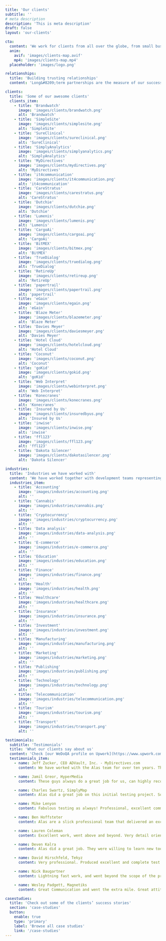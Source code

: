 ```yaml
---
title: 'Our clients'
subtitle: ''
# meta description
description: 'This is meta description'
draft: false
layout: 'our-clients'

cta:
  content: 'We work for clients from all over the globe, from small businesses and startups to established global corporations.'
  anim:
    avif: 'images/clients-map.avif'
    mp4: 'images/clients-map.mp4'
  placeholder: 'images/logo.png'

relationships:
  title: 'Building trusting relationships'
  content: 'Long&#8209;term partnerships are the measure of our success. Our passion and commitment in everything we do are reflected in relationships with our clients, a great part of whom we have been successfully conducting business with for longer than 10 years. We became a significant part of their teams, and what they most appreciate about us is our reliability and a sense of ownership and responsibility.'

clients:
  title: 'Some of our awesome clients'
  clients_item:
    - title: 'Brandwatch'
      image: 'images/clients/brandwatch.png'
      alt: 'Brandwatch'
    - title: 'SimpleSite'
      image: 'images/clients/simplesite.png'
      alt: 'SimpleSite'
    - title: 'SureClinical'
      image: 'images/clients/sureclinical.png'
      alt: 'SureClinical'
    - title: 'SimplyAnalytics'
      image: 'images/clients/simplyanalytics.png'
      alt: 'SimplyAnalytics'
    - title: 'MyDirectives'
      image: 'images/clients/mydirectives.png'
      alt: 'MyDirectives'
    - title: 'it4communication'
      image: 'images/clients/it4communication.png'
      alt: 'it4communication'
    - title: 'CareStratus'
      image: 'images/clients/carestratus.png'
      alt: 'CareStratus'
    - title: 'Dutchie'
      image: 'images/clients/dutchie.png'
      alt: 'Dutchie'
    - title: 'Lumenis'
      image: 'images/clients/lumenis.png'
      alt: 'Lumenis'
    - title: 'CargoAi'
      image: 'images/clients/cargoai.png'
      alt: 'CargoAi'
    - title: 'BitMEX'
      image: 'images/clients/bitmex.png'
      alt: 'BitMEX'
    - title: 'TrueDialog'
      image: 'images/clients/truedialog.png'
      alt: 'TrueDialog'
    - title: 'RetireUp'
      image: 'images/clients/retireup.png'
      alt: 'RetireUp'
    - title: 'papertrail'
      image: 'images/clients/papertrail.png'
      alt: 'papertrail'
    - title: 'eGain'
      image: 'images/clients/egain.png'
      alt: 'eGain'
    - title: 'Blaze Meter'
      image: 'images/clients/blazemeter.png'
      alt: 'Blaze Meter'
    - title: 'Davies Meyer'
      image: 'images/clients/daviesmeyer.png'
      alt: 'Davies Meyer'
    - title: 'Hotel Cloud'
      image: 'images/clients/hotelcloud.png'
      alt: 'Hotel Cloud'
    - title: 'Coconut'
      image: 'images/clients/coconut.png'
      alt: 'Coconut'
    - title: 'goKid'
      image: 'images/clients/gokid.png'
      alt: 'goKid'
    - title: 'Web Interpret'
      image: 'images/clients/webinterpret.png'
      alt: 'Web Interpret'
    - title: 'Konecranes'
      image: 'images/clients/konecranes.png'
      alt: 'Konecranes'
    - title: 'Insured by Us'
      image: 'images/clients/insuredbyus.png'
      alt: 'Insured by Us'
    - title: 'inwise'
      image: 'images/clients/inwise.png'
      alt: 'inwise'
    - title: 'ffl123'
      image: 'images/clients/ffl123.png'
      alt: 'ffl123'
    - title: 'Dakota Silencer'
      image: 'images/clients/dakotasilencer.png'
      alt: 'Dakota Silencer'

industries:
  title: 'Industries we have worked with'
  content: 'We have worked together with development teams representing a variety of sectors. We are especially proud of the high standards and constant quality we deliver to even the most demanding industries.'
  industries_item:
    - title: 'Accounting'
      image: 'images/industries/accounting.png'
      alt: ''
    - title: 'Cannabis'
      image: 'images/industries/cannabis.png'
      alt: ''
    - title: 'Cryptocurrency'
      image: 'images/industries/cryptocurrency.png'
      alt: ''
    - title: 'Data analysis'
      image: 'images/industries/data-analysis.png'
      alt: ''
    - title: 'E-commerce'
      image: 'images/industries/e-commerce.png'
      alt: ''
    - title: 'Education'
      image: 'images/industries/education.png'
      alt: ''
    - title: 'Finance'
      image: 'images/industries/finance.png'
      alt: ''
    - title: 'Health'
      image: 'images/industries/health.png'
      alt: ''
    - title: 'Healthcare'
      image: 'images/industries/healthcare.png'
      alt: ''
    - title: 'Insurance'
      image: 'images/industries/insurance.png'
      alt: ''
    - title: 'Investment'
      image: 'images/industries/investment.png'
      alt: ''
    - title: 'Manufacturing'
      image: 'images/industries/manufacturing.png'
      alt: ''
    - title: 'Marketing'
      image: 'images/industries/marketing.png'
      alt: ''
    - title: 'Publishing'
      image: 'images/industries/publishing.png'
      alt: ''
    - title: 'Technology'
      image: 'images/industries/technology.png'
      alt: ''
    - title: 'Telecommunication'
      image: 'images/industries/telecommunication.png'
      alt: ''
    - title: 'Tourism'
      image: 'images/industries/tourism.png'
      alt: ''
    - title: 'Transport'
      image: 'images/industries/transport.png'
      alt: ''

testimonials:
  subtitle: 'Testimonials'
  title: 'What our clients say about us'
  content: 'Check [our WeDoQA profile on Upwork](https://www.upwork.com/o/companies/~01ea0de13226020013/) — a marketplace for freelancers and agencies. There you can find more of our clients’ honest reviews.'
  testimonials_item:
    - name: Jeff Zucker, CEO ADVault, Inc. - MyDirectives.com
      content: We have worked with the Alas team for over ten years. They have always exceeded our high expectations. The team is focused, smart, organized and consistently delivers results. We highly recommend them if you’re looking for a best&#8209;in&#8209;class QA partner.

    - name: Jamil Greor, HyperMedia
      content: These guys always do a great job for us, can highly recommend for any testing work. Will definitely continue to use their services in the future.

    - name: Charles Swartz, SimplyMap
      content: Alas did a great job on this initial testing project. So well that we decided to continue to work with them on a separate hourly project. We are very happy with their work, skills, and communication. They are testing experts. We hope to have a long term relationship with Alas.

    - name: Mike Lenyon
      content: Fabulous testing as always! Professional, excellent communication, needs very little instruction because he knows his craft and pursues it diligently.

    - name: Ben Hoffsteter
      content: Alas are a slick professional team that delivered an excellent job with pinpoint accuracy. If you want an elite team, pick Alas!

    - name: Lauren Coleman
      content: Excellent work, went above and beyond. Very detail oriented. Gave suggestions to improve the application, I will implement most of them. Very smart test plan and execution was perfect. Thank you.

    - name: Deven Kalra
      content: Alas did a great job. They were willing to learn new tools to get the job done. He did a thorough job, provided continuous feedback, asked questions to clarify any doubts and produced good code. I would certainly hire him again.

    - name: David Hirschfeld, Tekyz
      content: Very professional. Produced excellent and complete test plans and completed the testing with a solid understanding of the requirements with a minimal amount of support from me.

    - name: Nick Baugartner
      content: Lightning fast work, and went beyond the scope of the project to please me. Excellent coder, highly recommended.

    - name: Wesley Padgett, Magnetiks
      content: Great Communication and went the extra mile. Great attitude and we will use them again for more projects.

casestudies:
  title: 'Check out some of the clients’ success stories'
  section: 'case-studies'
  button:
    enable: true
    type: 'primary'
    label: 'Browse all case studies'
    link: '/case-studies'
---
```


